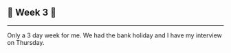 ## 🚩 Week 3  🚩

---

Only a 3 day week for me. We had the bank holiday and I have my interview on Thursday.

